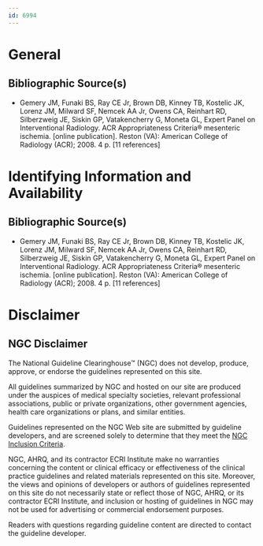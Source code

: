 ```yaml
---
id: 6994
---
```


# General

## Bibliographic Source(s)

- Gemery JM, Funaki BS, Ray CE Jr, Brown DB, Kinney TB, Kostelic JK, Lorenz JM, Milward SF, Nemcek AA Jr, Owens CA, Reinhart RD, Silberzweig JE, Siskin GP, Vatakencherry G, Moneta GL, Expert Panel on Interventional Radiology. ACR Appropriateness Criteria® mesenteric ischemia. [online publication]. Reston (VA): American College of Radiology (ACR); 2008. 4 p. [11 references]

# Identifying Information and Availability

## Bibliographic Source(s)

- Gemery JM, Funaki BS, Ray CE Jr, Brown DB, Kinney TB, Kostelic JK, Lorenz JM, Milward SF, Nemcek AA Jr, Owens CA, Reinhart RD, Silberzweig JE, Siskin GP, Vatakencherry G, Moneta GL, Expert Panel on Interventional Radiology. ACR Appropriateness Criteria® mesenteric ischemia. [online publication]. Reston (VA): American College of Radiology (ACR); 2008. 4 p. [11 references]

# Disclaimer

## NGC Disclaimer

The National Guideline Clearinghouse™ (NGC) does not develop, produce, approve, or endorse the guidelines represented on this site.

All guidelines summarized by NGC and hosted on our site are produced under the auspices of medical specialty societies, relevant professional associations, public or private organizations, other government agencies, health care organizations or plans, and similar entities.

Guidelines represented on the NGC Web site are submitted by guideline developers, and are screened solely to determine that they meet the [NGC Inclusion Criteria](/help-and-about/summaries/inclusion-criteria).

NGC, AHRQ, and its contractor ECRI Institute make no warranties concerning the content or clinical efficacy or effectiveness of the clinical practice guidelines and related materials represented on this site. Moreover, the views and opinions of developers or authors of guidelines represented on this site do not necessarily state or reflect those of NGC, AHRQ, or its contractor ECRI Institute, and inclusion or hosting of guidelines in NGC may not be used for advertising or commercial endorsement purposes.

Readers with questions regarding guideline content are directed to contact the guideline developer.

